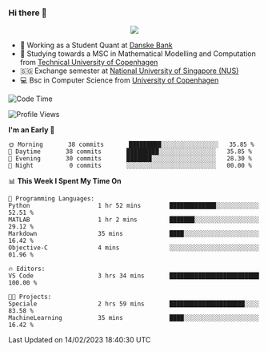 ### Hi there 👋

<p align="center">
  <img src="https://media4.giphy.com/media/3ohzdKy5Z8TChSDuiA/giphy.gif?cid=ecf05e47r69cojk56gup9q8mep9liy48s94dn2uxsfh6fv39&rid=giphy.gif&ct=g" />
</p>

* 🏦 Working as a Student Quant at [Danske Bank](https://danskebank.dk)
* 🧮 Studying towards a MSC in Mathematical Modelling and Computation from [Technical University of Copenhagen](https://www.dtu.dk)
* 🇸🇬 Exchange semester at [National University of Singapore (NUS)](https://www.nus.edu.sg)
* 💻 Bsc in Computer Science from [University of Copenhagen](https://www.ku.dk/english/)


<!--START_SECTION:waka-->
![Code Time](http://img.shields.io/badge/Code%20Time-116%20hrs%2049%20mins-blue)

![Profile Views](http://img.shields.io/badge/Profile%20Views-0-blue)

**I'm an Early 🐤** 

```text
🌞 Morning       38 commits       █████████░░░░░░░░░░░░░░░░   35.85 % 
🌆 Daytime       38 commits       █████████░░░░░░░░░░░░░░░░   35.85 % 
🌃 Evening       30 commits       ███████░░░░░░░░░░░░░░░░░░   28.30 % 
🌙 Night          0 commits       ░░░░░░░░░░░░░░░░░░░░░░░░░   00.00 % 

```


📊 **This Week I Spent My Time On** 

```text
💬 Programming Languages: 
Python                   1 hr 52 mins        █████████████░░░░░░░░░░░░   52.51 % 
MATLAB                   1 hr 2 mins         ███████░░░░░░░░░░░░░░░░░░   29.12 % 
Markdown                 35 mins             ████░░░░░░░░░░░░░░░░░░░░░   16.42 % 
Objective-C              4 mins              ░░░░░░░░░░░░░░░░░░░░░░░░░   01.96 % 

🔥 Editors: 
VS Code                  3 hrs 34 mins       █████████████████████████   100.00 % 

🐱‍💻 Projects: 
Speciale                 2 hrs 59 mins       █████████████████████░░░░   83.58 % 
MachineLearning          35 mins             ████░░░░░░░░░░░░░░░░░░░░░   16.42 % 

```


 Last Updated on 14/02/2023 18:40:30 UTC
<!--END_SECTION:waka-->
